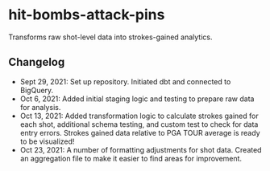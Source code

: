 # hit-bombs-attack-pins
Transforms raw shot-level data into strokes-gained analytics.

## Changelog
- Sept 29, 2021: Set up repository. Initiated dbt and connected to BigQuery.
- Oct 6, 2021: Added initial staging logic and testing to prepare raw data for analysis.
- Oct 13, 2021: Added transformation logic to calculate strokes gained for each shot, additional schema testing, and custom test to check for data entry errors. Strokes gained data relative to PGA TOUR average is ready to be visualized!
- Oct 23, 2021: A number of formatting adjustments for shot data. Created an aggregation file to make it easier to find areas for improvement.

